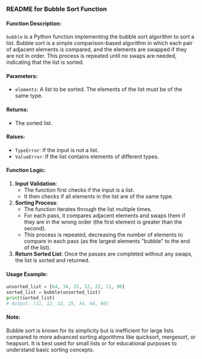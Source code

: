 ### README for Bubble Sort Function

#### Function Description:
`bubble` is a Python function implementing the bubble sort algorithm to sort a list. Bubble sort is a simple comparison-based algorithm in which each pair of adjacent elements is compared, and the elements are swapped if they are not in order. This process is repeated until no swaps are needed, indicating that the list is sorted.

#### Parameters:
- `elements`: A list to be sorted. The elements of the list must be of the same type.

#### Returns:
- The sorted list.

#### Raises:
- `TypeError`: If the input is not a list.
- `ValueError`: If the list contains elements of different types.

#### Function Logic:
1. **Input Validation**: 
   - The function first checks if the input is a list.
   - It then checks if all elements in the list are of the same type.
2. **Sorting Process**:
   - The function iterates through the list multiple times.
   - For each pass, it compares adjacent elements and swaps them if they are in the wrong order (the first element is greater than the second).
   - This process is repeated, decreasing the number of elements to compare in each pass (as the largest elements "bubble" to the end of the list).
3. **Return Sorted List**: Once the passes are completed without any swaps, the list is sorted and returned.

#### Usage Example:
```python
unsorted_list = [64, 34, 25, 12, 22, 11, 90]
sorted_list = bubble(unsorted_list)
print(sorted_list)
# Output: [11, 12, 22, 25, 34, 64, 90]
```

#### Note:
Bubble sort is known for its simplicity but is inefficient for large lists compared to more advanced sorting algorithms like quicksort, mergesort, or heapsort. It is best used for small lists or for educational purposes to understand basic sorting concepts.